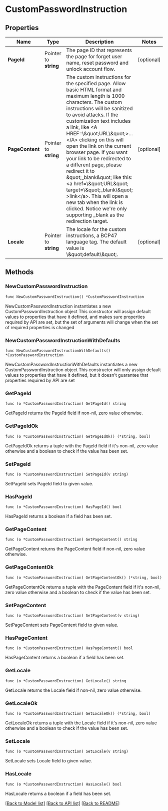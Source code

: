 # CustomPasswordInstruction

## Properties

Name | Type | Description | Notes
------------ | ------------- | ------------- | -------------
**PageId** | Pointer to **string** | The page ID that represents the page for forget user name, reset password and unlock account flow. | [optional] 
**PageContent** | Pointer to **string** | The custom instructions for the specified page. Allow basic HTML format and maximum length is 1000 characters. The custom instructions will be sanitized to avoid attacks. If the customization text includes a link, like &lt;A HREF&#x3D;\\\&quot;URL\\\&quot;&gt;...&lt;/A&gt; clicking on this will open the link on the current browser page. If you want your link to be redirected to a different page, please redirect it to \&quot;_blank\&quot; like this: &lt;a href&#x3D;\\\&quot;URL\&quot; target&#x3D;\\\&quot;_blank\\\&quot; &gt;link&lt;/a&gt;. This will open a new tab when the link is clicked. Notice we&#39;re only supporting _blank as the redirection target. | [optional] 
**Locale** | Pointer to **string** | The locale for the custom instructions, a BCP47 language tag. The default value is \\\&quot;default\\\&quot;. | [optional] 

## Methods

### NewCustomPasswordInstruction

`func NewCustomPasswordInstruction() *CustomPasswordInstruction`

NewCustomPasswordInstruction instantiates a new CustomPasswordInstruction object
This constructor will assign default values to properties that have it defined,
and makes sure properties required by API are set, but the set of arguments
will change when the set of required properties is changed

### NewCustomPasswordInstructionWithDefaults

`func NewCustomPasswordInstructionWithDefaults() *CustomPasswordInstruction`

NewCustomPasswordInstructionWithDefaults instantiates a new CustomPasswordInstruction object
This constructor will only assign default values to properties that have it defined,
but it doesn't guarantee that properties required by API are set

### GetPageId

`func (o *CustomPasswordInstruction) GetPageId() string`

GetPageId returns the PageId field if non-nil, zero value otherwise.

### GetPageIdOk

`func (o *CustomPasswordInstruction) GetPageIdOk() (*string, bool)`

GetPageIdOk returns a tuple with the PageId field if it's non-nil, zero value otherwise
and a boolean to check if the value has been set.

### SetPageId

`func (o *CustomPasswordInstruction) SetPageId(v string)`

SetPageId sets PageId field to given value.

### HasPageId

`func (o *CustomPasswordInstruction) HasPageId() bool`

HasPageId returns a boolean if a field has been set.

### GetPageContent

`func (o *CustomPasswordInstruction) GetPageContent() string`

GetPageContent returns the PageContent field if non-nil, zero value otherwise.

### GetPageContentOk

`func (o *CustomPasswordInstruction) GetPageContentOk() (*string, bool)`

GetPageContentOk returns a tuple with the PageContent field if it's non-nil, zero value otherwise
and a boolean to check if the value has been set.

### SetPageContent

`func (o *CustomPasswordInstruction) SetPageContent(v string)`

SetPageContent sets PageContent field to given value.

### HasPageContent

`func (o *CustomPasswordInstruction) HasPageContent() bool`

HasPageContent returns a boolean if a field has been set.

### GetLocale

`func (o *CustomPasswordInstruction) GetLocale() string`

GetLocale returns the Locale field if non-nil, zero value otherwise.

### GetLocaleOk

`func (o *CustomPasswordInstruction) GetLocaleOk() (*string, bool)`

GetLocaleOk returns a tuple with the Locale field if it's non-nil, zero value otherwise
and a boolean to check if the value has been set.

### SetLocale

`func (o *CustomPasswordInstruction) SetLocale(v string)`

SetLocale sets Locale field to given value.

### HasLocale

`func (o *CustomPasswordInstruction) HasLocale() bool`

HasLocale returns a boolean if a field has been set.


[[Back to Model list]](../README.md#documentation-for-models) [[Back to API list]](../README.md#documentation-for-api-endpoints) [[Back to README]](../README.md)


